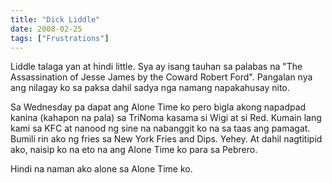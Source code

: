 ```yaml
---
title: "Dick Liddle"
date: 2008-02-25
tags: ["Frustrations"]
---
```


Liddle talaga yan at hindi little. Sya ay isang tauhan sa palabas na "The Assassination of Jesse James by the Coward Robert Ford". Pangalan nya ang nilagay ko sa paksa dahil sadya nga namang napakahusay nito.

Sa Wednesday pa dapat ang Alone Time ko pero bigla akong napadpad kanina (kahapon na pala) sa TriNoma kasama si Wigi at si Red. Kumain lang kami sa KFC at nanood ng sine na nabanggit ko na sa taas ang pamagat. Bumili rin ako ng fries sa New York Fries and Dips. Yehey. At dahil nagtitipid ako, naisip ko na eto na ang Alone Time ko para sa Pebrero.

Hindi na naman ako alone sa Alone Time ko.